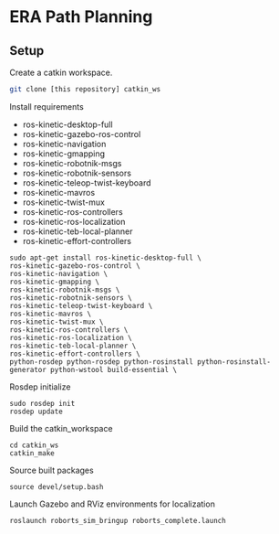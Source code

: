 # ERA Path Planning

## Setup

Create a catkin workspace.

```bash
git clone [this repository] catkin_ws
```

Install requirements
* ros-kinetic-desktop-full
* ros-kinetic-gazebo-ros-control
* ros-kinetic-navigation
* ros-kinetic-gmapping
* ros-kinetic-robotnik-msgs
* ros-kinetic-robotnik-sensors
* ros-kinetic-teleop-twist-keyboard
* ros-kinetic-mavros
* ros-kinetic-twist-mux
* ros-kinetic-ros-controllers
* ros-kinetic-ros-localization
* ros-kinetic-teb-local-planner
* ros-kinetic-effort-controllers

```
sudo apt-get install ros-kinetic-desktop-full \
ros-kinetic-gazebo-ros-control \
ros-kinetic-navigation \
ros-kinetic-gmapping \
ros-kinetic-robotnik-msgs \
ros-kinetic-robotnik-sensors \
ros-kinetic-teleop-twist-keyboard \
ros-kinetic-mavros \
ros-kinetic-twist-mux \
ros-kinetic-ros-controllers \
ros-kinetic-ros-localization \
ros-kinetic-teb-local-planner \
ros-kinetic-effort-controllers \
python-rosdep python-rosdep python-rosinstall python-rosinstall-generator python-wstool build-essential \
```

Rosdep initialize
```
sudo rosdep init
rosdep update
```

Build the catkin_workspace
```
cd catkin_ws
catkin_make
```

Source built packages
```
source devel/setup.bash
```

Launch Gazebo and RViz environments for localization
```
roslaunch roborts_sim_bringup roborts_complete.launch
```
